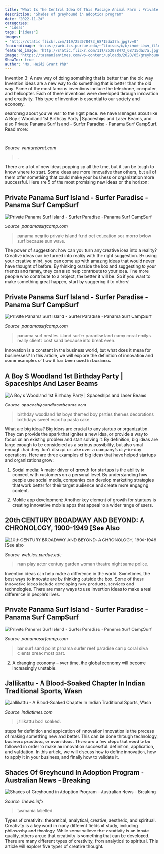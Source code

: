 ```yaml
---
title: "What Is The Central Idea Of This Passage Animal Farm : Private Panama Surf Island"
description: "Shades of greyhound in adoption program"
date: "2022-11-20"
categories:
- "ideas"
tags: ["ideas"]
images:
- "http://static.flickr.com/119/253078473_68715da37a.jpg?v=0"
featuredImage: "https://web.ics.purdue.edu/~fliotsos/b/b/1900-1949_files/LayeredPaper_04.jpg"
featured_image: "http://static.flickr.com/119/253078473_68715da37a.jpg?v=0"
image: "https://tasmaniantimes.com/wp-content/uploads/2020/05/greyhound-X-768x512.jpg"
ShowToc: true
author: "Ms. Heidi Grant PhD"
---
```



Invention 3: A new way of doing something that is better than the old way
Invention ideas are a new way to do something that is better than the old way. Some of the most famous inventions include the telephone, computer, and helicopter. Each of these inventions were developed through innovation and creativity. This type of invention is essential to our society and economy.

	

		
searching about  you've visit to the right place. We have 8 Images about  like A Boy s Woodland 1st Birthday Party | Spaceships and Laser Beams,  and also Private Panama Surf Island - Surfer Paradise - Panama Surf CampSurf. Read more:
		
    
## 

<img loading=lazy src="https://venturebeat.com/wp-content/uploads/2020/05/deserted-islands-devops.png?w=800" onerror="this.onerror=null;this.src='https://tse4.mm.bing.net/th?id=OIP.UGt6QPKIHa9PnAKD-gUZaAHaE5&amp;pid=15.1';" alt="">

_Source: venturebeat.com_

>. 

	

There are a lot of new ideas popping up all the time, but it can be tough to know where to start. Some ideas are more innovative than others, but all of them offer something that could make your business or organization more successful. Here are 5 of the most promising new ideas on the horizon: 

    
## Private Panama Surf Island - Surfer Paradise - Panama Surf CampSurf

<img loading=lazy src="http://panamasurfcamp.com/yahoo_site_admin/assets/images/102186842fbBwpe_fs.30134843_std.jpg" onerror="this.onerror=null;this.src='https://tse2.mm.bing.net/th?id=OIP._kfIg6t4k67s-Grq_SKjbgHaFC&amp;pid=15.1';" alt="Private Panama Surf Island - Surfer Paradise - Panama Surf CampSurf">

_Source: panamasurfcamp.com_

>panama negrito private island fund oct education sea morro below surf because sun wave. 

	

The power of suggestion: how can you turn any creative idea into a reality?
Creative ideas can be turned into reality with the right suggestion. By using your creative mind, you can come up with amazing ideas that would never have thought of before. By thinking outside the box and suggesting to your friends and family, they can also help contribute to your idea. The more people who contribute to a project, the better it will be. So if you want to make something great happen, start by suggering it to others!

    
## Private Panama Surf Island - Surfer Paradise - Panama Surf CampSurf

<img loading=lazy src="http://static.flickr.com/119/253078473_68715da37a.jpg?v=0" onerror="this.onerror=null;this.src='https://tse2.mm.bing.net/th?id=OIP.LrdHw9mOH95X_Wx-XgBpogHaC9&amp;pid=15.1';" alt="Private Panama Surf Island - Surfer Paradise - Panama Surf CampSurf">

_Source: panamasurfcamp.com_

>panama surf nestles island surfer paradise land camp coral emilys really clients cost sand because into break even. 

	

Innovation is a constant in the business world, but what does it mean for businesses? In this article, we will explore the definition of innovation and some examples of how it has been used in business.

    
## A Boy S Woodland 1st Birthday Party | Spaceships And Laser Beams

<img loading=lazy src="http://spaceshipsandlaserbeams.com/wp-content/uploads/2015/09/woodland-birthday-party-ideas-boys.jpg" onerror="this.onerror=null;this.src='https://tse4.mm.bing.net/th?id=OIP.xJ0Cuc_mF98_AttR55v3LgHaLH&amp;pid=15.1';" alt="A Boy s Woodland 1st Birthday Party | Spaceships and Laser Beams">

_Source: spaceshipsandlaserbeams.com_

>birthday woodland 1st boys themed boy parties themes decorations birthdays sweet escolha pasta cake. 

	

What are big ideas?
Big ideas are crucial to any startup or organization. They can provide the spark that ignites a new idea, or provide a way to focus on an existing problem and start solving it. By definition, big ideas are large enough to be considered as a serious possibility, but also small enough that they don’t disrupt or take over a company’s day-to-day operations. Here are three examples of big ideas that have helped startups and organizations grow:
1. Social media: A major driver of growth for startups is the ability to connect with customers on a personal level. By understanding how people use social media, companies can develop marketing strategies that work better for their target audience and create more engaging content.

2. Mobile app development: Another key element of growth for startups is creating innovative mobile apps that appeal to a wider range of users.

    
## 20th CENTURY BROADWAY AND BEYOND: A CHRONOLOGY, 1900-1949 [See Also

<img loading=lazy src="https://web.ics.purdue.edu/~fliotsos/b/b/1900-1949_files/LayeredPaper_04.jpg" onerror="this.onerror=null;this.src='https://tse2.mm.bing.net/th?id=OIP.NMFdyMl6MhCpFjB_WtfxwQHaCf&amp;pid=15.1';" alt="20th CENTURY BROADWAY AND BEYOND: A CHRONOLOGY, 1900-1949 [See also">

_Source: web.ics.purdue.edu_

>man play actor century garden woman theatre night same police. 

	

Invention ideas can help make a difference in the world. Sometimes, the best ways to innovate are by thinking outside the box. Some of these innovative ideas include developing new products, services and technologies. There are many ways to use invention ideas to make a real difference in people’s lives.

    
## Private Panama Surf Island - Surfer Paradise - Panama Surf CampSurf

<img loading=lazy src="http://static.flickr.com/96/253633243_78bfedc8f4.jpg" onerror="this.onerror=null;this.src='https://tse2.mm.bing.net/th?id=OIP.ak8liEjfqhL1ss8iP8taswHaFa&amp;pid=15.1';" alt="Private Panama Surf Island - Surfer Paradise - Panama Surf CampSurf">

_Source: panamasurfcamp.com_

>bar surf sand point panama surfer reef paradise camp coral silva clients break most past. 

	

2. A changing economy – over time, the global economy will become increasingly unstable.

    
## Jallikattu - A Blood-Soaked Chapter In Indian Traditional Sports, Wasn

<img loading=lazy src="https://im.indiatimes.in/media/content/2016/Nov/bccl-event1_1479385944_725x725.jpg" onerror="this.onerror=null;this.src='https://tse3.mm.bing.net/th?id=OIP.5Ki02JDgOEJmtQ0bz_Qe1wHaFq&amp;pid=15.1';" alt="Jallikattu - A Blood-Soaked Chapter In Indian Traditional Sports, Wasn">

_Source: indiatimes.com_

>jallikattu bccl soaked. 

	

steps for definition and application of innovation
Innovation is the process of making something new and better. This can be done through technology, business practices, or even ideas. There are a few steps that need to be followed in order to make an innovation successful: definition, application, and validation. In this article, we will discuss how to define innovation, how to apply it in your business, and finally how to validate it.

    
## Shades Of Greyhound In Adoption Program - Australian News - Breaking

<img loading=lazy src="https://tasmaniantimes.com/wp-content/uploads/2020/05/greyhound-X-768x512.jpg" onerror="this.onerror=null;this.src='https://tse1.mm.bing.net/th?id=OIP.1mzU4nNYS5J0XjHxyAK-4QHaE8&amp;pid=15.1';" alt="Shades of Greyhound in Adoption Program - Australian News - Breaking">

_Source: 1news.info_

>tasmania labelled. 

	

Types of creativity: theoretical, analytical, creative, aesthetic, and spiritual.
Creativity is a key word in many different fields of study, including philosophy and theology. While some believe that creativity is an innate quality, others argue that creativity is something that can be developed. There are many different types of creativity, from analytical to spiritual. This article will explore five types of creative thought.

